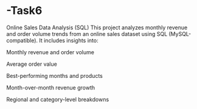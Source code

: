 # -Task6
Online Sales Data Analysis (SQL)
This project analyzes monthly revenue and order volume trends from an online sales dataset using SQL (MySQL-compatible). It includes insights into:

Monthly revenue and order volume

Average order value

Best-performing months and products

Month-over-month revenue growth

Regional and category-level breakdowns
